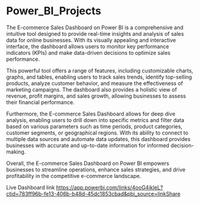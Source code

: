 # Power_BI_Projects

The E-commerce Sales Dashboard on Power BI is a comprehensive and intuitive tool designed to provide real-time insights and analysis of sales data for online businesses. With its visually appealing and interactive interface, the dashboard allows users to monitor key performance indicators (KPIs) and make data-driven decisions to optimize sales performance.

This powerful tool offers a range of features, including customizable charts, graphs, and tables, enabling users to track sales trends, identify top-selling products, analyze customer behavior, and measure the effectiveness of marketing campaigns. The dashboard also provides a holistic view of revenue, profit margins, and sales growth, allowing businesses to assess their financial performance.

Furthermore, the E-commerce Sales Dashboard allows for deep dive analysis, enabling users to drill down into specific metrics and filter data based on various parameters such as time periods, product categories, customer segments, or geographical regions. With its ability to connect to multiple data sources and automate data updates, this dashboard provides businesses with accurate and up-to-date information for informed decision-making.

Overall, the E-commerce Sales Dashboard on Power BI empowers businesses to streamline operations, enhance sales strategies, and drive profitability in the competitive e-commerce landscape.

Live Dashboard link https://app.powerbi.com/links/4ooG4ikleL?ctid=783ff96b-fe13-406b-b48d-45dc1853cbad&pbi_source=linkShare
